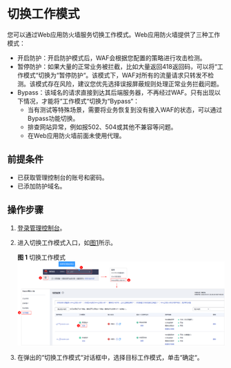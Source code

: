# 切换工作模式<a name="waf_01_0003"></a>

您可以通过Web应用防火墙服务切换工作模式。Web应用防火墙提供了三种工作模式：

-   开启防护：开启防护模式后，WAF会根据您配置的策略进行攻击检测。
-   暂停防护：如果大量的正常业务被拦截，比如大量返回418返回码，可以将“工作模式“切换为“暂停防护“。该模式下，WAF对所有的流量请求只转发不检测。该模式存在风险，建议您优先选择误报屏蔽规则处理正常业务拦截问题。
-   Bypass：该域名的请求直接到达其后端服务器，不再经过WAF。只有出现以下情况，才能将“工作模式“切换为“Bypass“：
    -   当有测试等特殊场景，需要将业务恢复到没有接入WAF的状态，可以通过Bypass功能切换。
    -   排查网站异常，例如报502、504或其他不兼容等问题。
    -   在Web应用防火墙前面未使用代理。


## 前提条件<a name="section2256777914731"></a>

-   已获取管理控制台的账号和密码。
-   已添加防护域名。

## 操作步骤<a name="section18585791172619"></a>

1.  [登录管理控制台](https://console.huaweicloud.com/?locale=zh-cn)。
2.  进入切换工作模式入口，如[图1](#fig1643164415518)所示。

    **图 1**  切换工作模式<a name="fig1643164415518"></a>  
    ![](figures/切换工作模式.png "切换工作模式")

3.  在弹出的“切换工作模式“对话框中，选择目标工作模式，单击“确定“。

